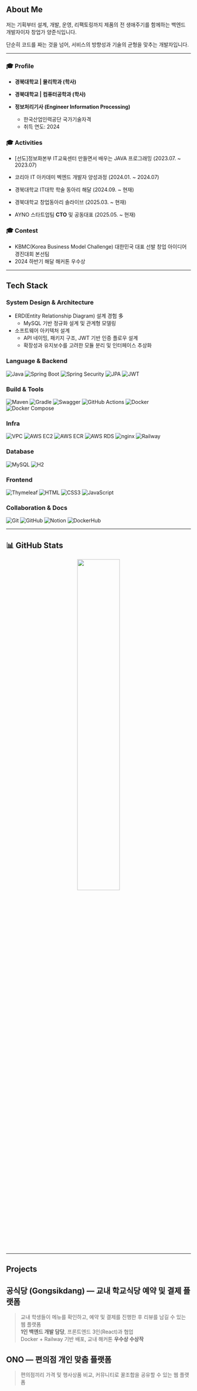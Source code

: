 ## About Me

저는 기획부터 설계, 개발, 운영, 리팩토링까지
제품의 전 생애주기를 함께하는 백엔드 개발자이자 창업가 양준식입니다.

단순히 코드를 짜는 것을 넘어,
서비스의 방향성과 기술의 균형을 맞추는 개발자입니다.

---

### 🎓 Profile

- **경북대학교 | 물리학과 (학사)**
- **경북대학교 | 컴퓨터공학과 (학사)**

- **정보처리기사 (Engineer Information Processing)**
  - 한국산업인력공단 국가기술자격
  - 취득 연도: 2024

### 🎓 Activities

- [선도]정보화본부 IT교육센터 만들면서 배우는 JAVA 프로그래밍 (2023.07. ~ 2023.07)
    
- 코리아 IT 아카데미 벡엔드 개발자 양성과정 (2024.01. ~ 2024.07)
    
- 경북대학교 IT대학 학술 동아리 해달 (2024.09. ~ 현재)
    
- 경북대학교 창업동아리 솔라이브 (2025.03. ~ 현재)
    
- AYNO 스타트업팀 **CTO** 및 공동대표 (2025.05. ~ 현재)

### 🎓 Contest

- KBMC(Korea Business Model Challenge) 대한민국 대표 선발 창업 아이디어 경진대회 본선팀
- 2024 하반기 해달 해커톤 우수상

---

## Tech Stack

### System Design & Architecture
- ERD(Entity Relationship Diagram) 설계 경험 多
  - MySQL 기반 정규화 설계 및 관계형 모델링
- 소프트웨어 아키텍처 설계
  - API 네이밍, 패키지 구조, JWT 기반 인증 플로우 설계
  - 확장성과 유지보수를 고려한 모듈 분리 및 인터페이스 추상화

### Language & Backend
![Java](https://img.shields.io/badge/Java-007396?style=flat&logo=OpenJDK&logoColor=white)
![Spring Boot](https://img.shields.io/badge/Spring_Boot-6DB33F?style=flat&logo=spring-boot&logoColor=white)
![Spring Security](https://img.shields.io/badge/Spring_Security-6DB33F?style=flat&logo=spring-security&logoColor=white)
![JPA](https://img.shields.io/badge/JPA-59666C?style=flat)
![JWT](https://img.shields.io/badge/JWT-000000?style=flat&logo=jsonwebtokens&logoColor=white)

### Build & Tools
![Maven](https://img.shields.io/badge/Maven-C71A36?style=flat&logo=apachemaven&logoColor=white)
![Gradle](https://img.shields.io/badge/Gradle-02303A?style=flat&logo=gradle&logoColor=white)
![Swagger](https://img.shields.io/badge/Swagger-85EA2D?style=flat&logo=swagger&logoColor=black)
![GitHub Actions](https://img.shields.io/badge/GitHub_Actions-2088FF?style=flat&logo=githubactions&logoColor=white)
![Docker](https://img.shields.io/badge/Docker-2496ED?style=flat&logo=docker&logoColor=white)
![Docker Compose](https://img.shields.io/badge/Docker_Compose-1488C6?style=flat&logo=docker&logoColor=white)

### Infra
![VPC](https://img.shields.io/badge/VPC-0052CC?style=flat&logo=amazonaws&logoColor=white)
![AWS EC2](https://img.shields.io/badge/AWS_EC2-FF9900?style=flat&logo=amazon-ec2&logoColor=white)
![AWS ECR](https://img.shields.io/badge/AWS_ECR-FF9900?style=flat&logo=amazonaws&logoColor=white)
![AWS RDS](https://img.shields.io/badge/AWS_RDS-527FFF?style=flat&logo=amazonrds&logoColor=white)
![nginx](https://img.shields.io/badge/nginx-009639?style=flat&logo=nginx&logoColor=white)
![Railway](https://img.shields.io/badge/Railway-0B0D0E?style=flat&logo=railway&logoColor=white)

### Database
![MySQL](https://img.shields.io/badge/MySQL-4479A1?style=flat&logo=mysql&logoColor=white)
![H2](https://img.shields.io/badge/H2-59666C?style=flat&logo=h2&logoColor=white)

### Frontend
![Thymeleaf](https://img.shields.io/badge/Thymeleaf-005F0F?style=flat&logo=thymeleaf&logoColor=white)
![HTML](https://img.shields.io/badge/HTML5-E34F26?style=flat&logo=html5&logoColor=white)
![CSS3](https://img.shields.io/badge/CSS3-1572B6?style=flat&logo=css3&logoColor=white)
![JavaScript](https://img.shields.io/badge/JavaScript-F7DF1E?style=flat&logo=javascript&logoColor=black)

### Collaboration & Docs
![Git](https://img.shields.io/badge/Git-F05032?style=flat&logo=git&logoColor=white)
![GitHub](https://img.shields.io/badge/GitHub-181717?style=flat&logo=github&logoColor=white)
![Notion](https://img.shields.io/badge/Notion-000000?style=flat&logo=notion&logoColor=white)
![DockerHub](https://img.shields.io/badge/Docker_Hub-2496ED?style=flat&logo=docker&logoColor=white)

---

## 📊 GitHub Stats

<div align="center">
  <img src="https://github-readme-stats.vercel.app/api?username=yangjunsik&show_icons=true&theme=tokyonight&hide_title=true&hide_border=true" width="48%" />

</div>


---

## Projects

## 공식당 (Gongsikdang) — 교내 학교식당 예약 및 결제 플랫폼
> 교내 학생들이 메뉴를 확인하고, 예약 및 결제를 진행한 후 리뷰를 남길 수 있는 웹 플랫폼  
> **1인 백엔드 개발 담당**, 프론트엔드 3인(React)과 협업  
> Docker + Railway 기반 배포, 교내 해커톤 **우수상 수상작**

## ONO — 편의점 개인 맞춤 플랫폼
> 편의점끼리 가격 및 행사상품 비교, 커뮤니티로 꿀조합을 공유할 수 있는 웹 플랫폼  

